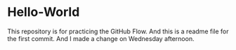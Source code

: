 # Hello-World
This repository is for practicing the GitHub Flow.
And this is a readme file for the first commit.
And I made a change on Wednesday afternoon.
